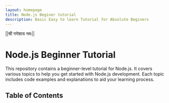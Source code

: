 ```yaml
---
layout: homepage
title: Node.js Beginer tutorial 
description: Basic Easy to learn Tutorial for Absolute Beginers 
---
```

||श्री गणेशाय नमः||

# Node.js Beginner Tutorial

This repository contains a beginner-level tutorial for Node.js. It covers various topics to help you get started with Node.js development. Each topic includes code examples and explanations to aid your learning process.

## Table of Contents
